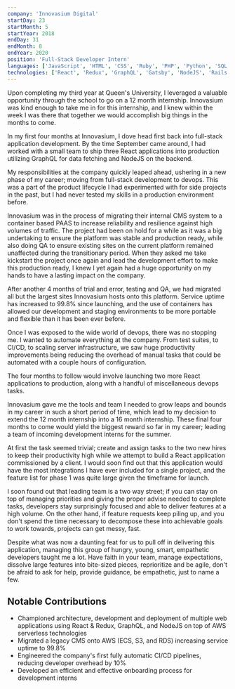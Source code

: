 ```yaml
---
company: 'Innovasium Digital'
startDay: 23
startMonth: 5
startYear: 2018
endDay: 31
endMonth: 8
endYear: 2020
position: 'Full-Stack Developer Intern'
languages: ['JavaScript', 'HTML', 'CSS', 'Ruby', 'PHP', 'Python', 'SQL', 'NoSQL']
technologies: ['React', 'Redux', 'GraphQL', 'Gatsby', 'NodeJS', 'Rails', 'Docker', 'MongoDB', 'Postgres', 'AWS', 'Git']
---
```


Upon completing my third year at Queen's University, I leveraged a valuable
opportunity through the school to go on a 12 month internship. Innovasium was kind
enough to take me in for this internship, and I knew within the week I was there that
together we would accomplish big things in the months to come.

In my first four months at Innovasium, I dove head first back into full-stack
application development. By the time September came around, I had worked with a
small team to ship three React applications into production utilizing GraphQL for
data fetching and NodeJS on the backend.

My responsibilities at the company quickly leaped ahead, ushering in a new phase
of my career; moving from full-stack development to devops. This was a part of
the product lifecycle I had experimented with for side projects in the past, but
I had never tested my skills in a production environment before.

Innovasium was in the process of migrating their internal CMS system to a container
based PAAS to increase reliability and resilience against high volumes of traffic.
The project had been on hold for a while as it was a big undertaking to ensure
the platform was stable and production ready, while also doing QA to ensure existing
sites on the current platform remained unaffected during the transitionary period.
When they asked me take kickstart the project once again and lead the development
effort to make this production ready, I knew I yet again had a huge opportunity on
my hands to have a lasting impact on the company.

After another 4 months of trial and error, testing and QA, we had migrated all but
the largest sites Innovasium hosts onto this platform. Service uptime has increased
to 99.8% since launching, and the use of containers has allowed our development
and staging environments to be more portable and flexible than it has been ever
before.

Once I was exposed to the wide world of devops, there was no stopping me. I wanted
to automate everything at the company. From test suites, to CI/CD, to scaling
server infrastructure, we saw huge productivity improvements being reducing the
overhead of manual tasks that could be automated with a couple hours of configuration.

The four months to follow would involve launching two more React applications to
production, along with a handful of miscellaneous devops tasks.

Innovasium gave me the tools and team I needed to grow leaps and bounds in my career
in such a short period of time, which lead to my decision to extend the 12 month internship into
a 16 month internship. These final four months to come would yield the biggest reward
so far in my career; leading a team of incoming development interns for the summer.

At first the task seemed trivial; create and assign tasks to the two new hires to
keep their productivity high while we attempt to build a React application commissioned
by a client. I would soon find out that this application would have the most
integrations I have ever included for a single project, and the feature list for phase
1 was quite large given the timeframe for launch.

I soon found out that leading team is a two way street; if you can stay on top of
managing priorities and giving the proper advise needed to complete tasks,
developers stay surprisingly focused and able to deliver features at a high volume.
On the other hand, if feature requests keep piling up, and you don't spend the time
necessary to decompose these into achievable goals to work towards, projects can
get messy, fast.

Despite what was now a daunting feat for us to pull off in delivering this application,
managing this group of hungry, young, smart, empathetic developers taught me a lot.
Have faith in your team, manage expectations, dissolve large features into
bite-sized pieces, reprioritize and be agile, don't be afraid to ask for help,
provide guidance, be empathetic, just to name a few.

## Notable Contributions

- Championed architecture, development and deployment of multiple web applications
  using React & Redux, GraphQL, and NodeJS on top of AWS serverless technologies
- Migrated a legacy CMS onto AWS (ECS, S3, and RDS) increasing service uptime to
  99.8%
- Engineered the company's first fully automatic CI/CD pipelines, reducing
  developer overhead by 10%
- Developed an efficient and effective onboarding process for development interns
